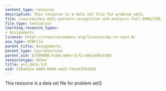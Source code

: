 ```yaml
---
content_type: resource
description: This resource is a data set file for problem set3.
file: /courses/mas-622j-pattern-recognition-and-analysis-fall-2006/236aea1ada6dbb65ee227dcea359a294_ps3_data.txt
file_type: text/plain
learning_resource_types:
- Assignments
license: https://creativecommons.org/licenses/by-nc-sa/4.0/
ocw_type: OCWFile
parent_title: Assignments
parent_type: CourseSection
parent_uid: b7594090-e1b0-adee-2cf1-eb6cb09ce2b8
resourcetype: Other
title: ps3_data.txt
uid: 236aea1a-da6d-bb65-ee22-7dcea359a294
---
```

This resource is a data set file for problem set3.
